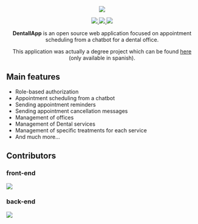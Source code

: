 <p align="center">
  <a aria-label="Dentall App logo" href="https://github.com/DentallApp">
    <img src="https://i.imgur.com/F1OpJQq.png" />
  </a>
</p>

<p align="center">
  <a href="https://github.com/DentallApp">
    <img src="https://img.shields.io/badge/.OpenSource-red" />
  </a>
  <a href="https://github.com/DentallApp/front-end">
    <img src="https://img.shields.io/badge/frontend-GPLv3.0-green" />
  </a>
  <a href="https://github.com/DentallApp/back-end">
    <img src="https://img.shields.io/badge/backend-AGPLv3.0-green" />
  </a>
  <br />
</p>

<p align="center">
    <b>DentallApp</b> is an open source web application focused on appointment scheduling from a chatbot for a dental office.
</p>

<p align="center">
  This application was actually a degree project which can be found <a href="http://repositorio.ug.edu.ec/handle/redug/65127">here</a> (only available in   spanish).
</p>

## Main features

- Role-based authorization
- Appointment scheduling from a chatbot
- Sending appointment reminders
- Sending appointment cancellation messages
- Management of offices
- Management of Dental services 
- Management of specific treatments for each service
- And much more...

## Contributors

### front-end

<a href = "https://github.com/DentallApp/front-end/graphs/contributors">
  <img src = "https://contrib.rocks/image?repo=DentallApp/front-end"/>
</a>

### back-end

<a href = "https://github.com/DentallApp/back-end/graphs/contributors">
  <img src = "https://contrib.rocks/image?repo=DentallApp/back-end"/>
</a>
